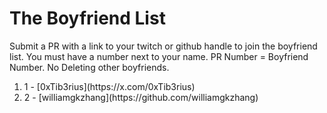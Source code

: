 # The Boyfriend List

Submit a PR with a link to your twitch or github handle to join the boyfriend list. You must have a number next to your name. PR Number = Boyfriend Number. No Deleting other boyfriends. 


<ol>
  <li>1 - [0xTib3rius](https://x.com/0xTib3rius)</li>
  <li>2 - [williamgkzhang](https://github.com/williamgkzhang)</li>
</ol>
